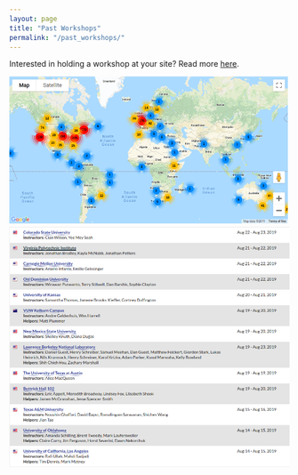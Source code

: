 ```yaml
---
layout: page
title: "Past Workshops"
permalink: "/past_workshops/"
---
```


Interested in holding a workshop at your site? Read more [here](http:/carpentries.org/workshops/).

<img src="../images/past_workshops_map.png">
<img src="../images/past_workshops_large.png">
